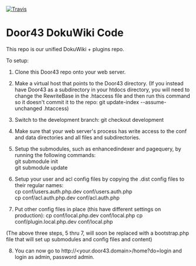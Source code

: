 [![Travis](https://travis-ci.org/unfoldingWord-dev/Door43.svg)](https://travis-ci.org/unfoldingWord-dev/Door43)

Door43 DokuWiki Code
====================

This repo is our unified DokuWiki + plugins repo.

To setup:

1) Clone this Door43 repo onto your web server.

2) Make a virtual host that points to the Door43 directory. (If you instead have Door43 as a subdirectory in your htdocs directory, you will need to change the RewriteBase in the .htaccess file and then run this command so it doesn't commit it to the repo: git update-index --assume-unchanged .htaccess)

3) Switch to the development branch: git checkout development

4) Make sure that your web server's process has write access to the conf and data directories and all files and subdirectories.

5) Setup the submodules, such as enhancedindexer and pagequery, by running the following commands:<br/>
git submodule init<br/>
git submodule update

6) Setup your user and acl config files by copying the .dist config files to their regular names:<br/>
cp conf/users.auth.php.dev conf/users.auth.php<br/>
cp conf/acl.auth.php.dev conf/acl.auth.php

7) Put other config files in place (this have different settings on production):
cp conf/local.php.dev conf/local.php
cp conf/plugin.local.php.dev conf/local.php

(The above three steps, 5 thru 7, will soon be replaced with a bootstrap.php file that will set up submodules and config files and content)

8) You can now go to http://&lt;your.door43.domain&gt;/home?do=login and login as admin, password admin.
